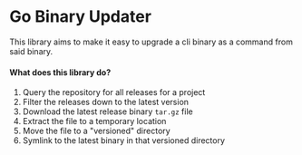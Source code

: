 # Go Binary Updater
This library aims to make it easy to upgrade a cli binary as a command from said binary.

#### What does this library do?
1. Query the repository for all releases for a project
2. Filter the releases down to the latest version
3. Download the latest release binary `tar.gz` file
4. Extract the file to a temporary location
5. Move the file to a "versioned" directory
6. Symlink to the latest binary in that versioned directory
